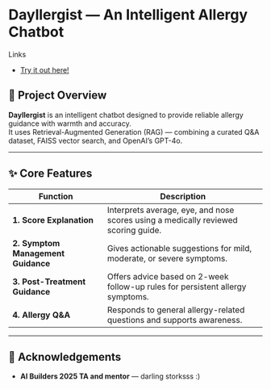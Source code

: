 # Dayllergist — An Intelligent Allergy Chatbot

Links  
- [Try it out here!](https://huggingface.co/spaces/WarunaS/Dayllergist)

## 🧠 Project Overview

**Dayllergist** is an intelligent chatbot designed to provide reliable allergy guidance with warmth and accuracy.  
It uses Retrieval-Augmented Generation (RAG) — combining a curated Q&A dataset, FAISS vector search, and OpenAI’s GPT-4o.

---

## ✨ Core Features

| Function | Description |
|----------|-------------|
| **1. Score Explanation** | Interprets average, eye, and nose scores using a medically reviewed scoring guide. |
| **2. Symptom Management Guidance** | Gives actionable suggestions for mild, moderate, or severe symptoms. |
| **3. Post-Treatment Guidance** | Offers advice based on 2-week follow-up rules for persistent allergy symptoms. |
| **4. Allergy Q&A** | Responds to general allergy-related questions and supports awareness. |

---

## 🙌 Acknowledgements

- **AI Builders 2025 TA and mentor** — darling storksss :)
